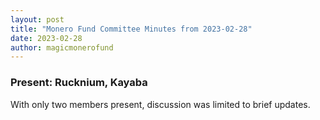 ```yaml
---
layout: post
title: "Monero Fund Committee Minutes from 2023-02-28"
date: 2023-02-28
author: magicmonerofund
---
```


### Present: Rucknium, Kayaba

With only two members present, discussion was limited to brief updates.
